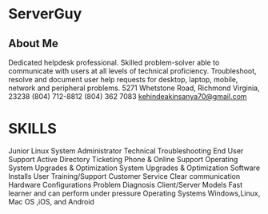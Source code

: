 # ServerGuy
## About Me

Dedicated helpdesk professional. Skilled problem-solver able to communicate with users at all levels of technical proficiency. Troubleshoot, resolve and document user help requests for desktop, laptop, mobile, network and peripheral problems.
5271 Whetstone Road, Richmond Virginia, 23238
(804) 712-8812  (804) 362 7083 kehindeakinsanya70@gmail.com

# SKILLS
Junior Linux System Administrator 
Technical Troubleshooting End User Support
Active Directory
Ticketing
Phone & Online Support
Operating System Upgrades & Optimization
System Upgrades & Optimization
Software Installs
User Training/Support
Customer Service
Clear communication
Hardware Configurations
Problem Diagnosis
Client/Server Models
Fast learner and can perform under pressure
Operating Systems
Windows,Linux, Mac OS ,iOS, and Android

